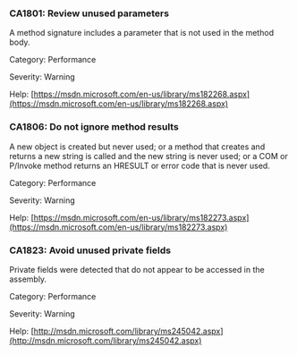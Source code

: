 ### CA1801: Review unused parameters ###

A method signature includes a parameter that is not used in the method body.

Category: Performance

Severity: Warning

Help: [https://msdn.microsoft.com/en-us/library/ms182268.aspx](https://msdn.microsoft.com/en-us/library/ms182268.aspx)

### CA1806: Do not ignore method results ###

A new object is created but never used; or a method that creates and returns a new string is called and the new string is never used; or a COM or P/Invoke method returns an HRESULT or error code that is never used.

Category: Performance

Severity: Warning

Help: [https://msdn.microsoft.com/en-us/library/ms182273.aspx](https://msdn.microsoft.com/en-us/library/ms182273.aspx)

### CA1823: Avoid unused private fields ###

Private fields were detected that do not appear to be accessed in the assembly.

Category: Performance

Severity: Warning

Help: [http://msdn.microsoft.com/library/ms245042.aspx](http://msdn.microsoft.com/library/ms245042.aspx)